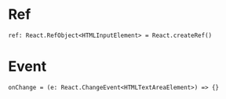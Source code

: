 # Ref
```
ref: React.RefObject<HTMLInputElement> = React.createRef()
```
# Event
```
onChange = (e: React.ChangeEvent<HTMLTextAreaElement>) => {}
```
